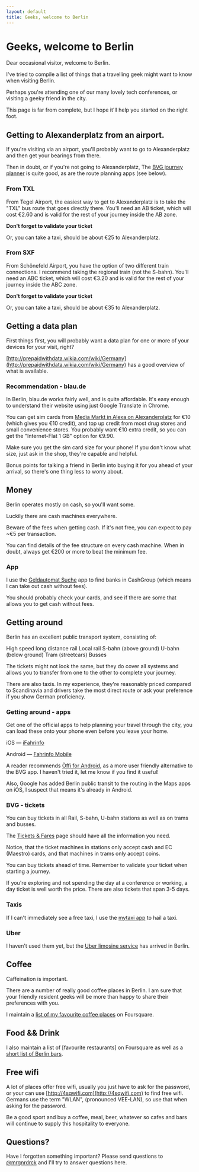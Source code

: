 ```yaml
---
layout: default
title: Geeks, welcome to Berlin
---
```


# Geeks, welcome to Berlin

Dear occasional visitor, welcome to Berlin.

I've tried to compile a list of things that a travelling geek might want to know when visiting Berlin.

Perhaps you're attending one of our many lovely tech conferences, or visiting a geeky friend in the city.

This page is far from complete, but I hope it'll help you started on the right foot.

## Getting to Alexanderplatz from an airport.

If you're visiting via an airport, you'll probably want to go to Alexanderplatz and then get your bearings from there.

Then in doubt, or if you're not going to Alexanderplatz, The [BVG journey planner](http://www.bvg.de/index.php/en/index.html) is quite good, as are the route planning apps (see below).

### From TXL
From Tegel Airport, the easiest way to get to Alexanderplatz is to take the "TXL" bus route that goes directly there. You'll need an AB ticket, which will cost €2.60 and is valid for the rest of your journey inside the AB zone.

**Don't forget to validate your ticket**

Or, you can take a taxi, should be about €25 to Alexanderplatz.

### From SXF
From Schönefeld Airport, you have the option of two different train connections. I recommend taking the regional train (not the S-bahn). You'll need an ABC ticket, which will cost €3.20 and is valid for the rest of your journey inside the ABC zone.

**Don't forget to validate your ticket**

Or, you can take a taxi, should be about €35 to Alexanderplatz.

## Getting a data plan

First things first, you will probably want a data plan for one or more of your devices for your visit, right?

[http://prepaidwithdata.wikia.com/wiki/Germany](http://prepaidwithdata.wikia.com/wiki/Germany) has a good overview of what is available.

### Recommendation - blau.de
In Berlin, blau.de works fairly well, and is quite affordable. It's easy enough to understand their website using just Google Translate in Chrome.

You can get sim cards from [Media Markt in Alexa on Alexanderplatz](https://www.google.com/maps/preview#!q=Alexa&data=!4m15!2m14!1m13!1s0x0%3A0x519409aa3f6cb7e6!3m8!1m3!1d2010!2d13.41475!3d52.51998!3m2!1i1308!2i636!4f13.1!4m2!3d52.5199797!4d13.4147492) for €10 (which gives you €10 credit), and top up credit from most drug stores and small convenience stores. You probably want €10 extra credit, so you can get the "Internet-Flat 1 GB" option for €9.90.

Make sure you get the sim card size for your phone! If you don't know what size, just ask in the shop, they're capable and helpful.

Bonus points for talking a friend in Berlin into buying it for you ahead of your arrival, so there's one thing less to worry about.

## Money

Berlin operates mostly on cash, so you'll want some.

Luckily there are cash machines everywhere.

Beware of the fees when getting cash. If it's not free, you can expect to pay ~€5 per transaction.

You can find details of the fee structure on every cash machine. When in doubt, always get €200 or more to beat the minimum fee.

### App
I use the [Geldautomat Suche](https://itunes.apple.com/de/app/geldautomat-suche-ihre-kostenlose/id438417025?mt=8) app to find banks in CashGroup (which means I can take out cash without fees).

You should probably check your cards, and see if there are some that allows you to get cash without fees.

## Getting around

Berlin has an excellent public transport system, consisting of:

High speed long distance rail
Local rail
S-bahn (above ground)
U-bahn (below ground)
Tram (streetcars)
Busses

The tickets might not look the same, but they do cover all systems and allows you to transfer from one to the other to complete your journey.

There are also taxis. In my experience, they're reasonably priced compared to Scandinavia and drivers take the most direct route or ask your preference if you show German proficiency.

### Getting around - apps

Get one of the official apps to help planning your travel through the city, you can load these onto your phone even before you leave your home.

iOS — [iFahrinfo](https://itunes.apple.com/de/app/berlin-brb/id409357982?mt=8)

Android — [Fahrinfo Mobile](https://play.google.com/store/apps/details?id=de.hafas.android.vbb)

A reader recommends [Öffi for Android](https://play.google.com/store/apps/details?id=de.schildbach.oeffi&hl=en), as a more user friendly alternative to the BVG app. I haven't tried it, let me know if you find it useful!

Also, Google has added Berlin public transit to the routing in the Maps apps on iOS, I suspect that means it's already in Android.

### BVG - tickets

You can buy tickets in all Rail, S-bahn, U-bahn stations as well as on trams and busses.

The [Tickets & Fares](http://www.bvg.de/index.php/en/17182/name/Single+Tickets+and+Day+Ticket.html) page should have all the information you need.

Notice, that the ticket machines in stations only accept cash and EC (Maestro) cards, and that machines in trams only accept coins.

You can buy tickets ahead of time. Remember to validate your ticket when starting a journey.

If you're exploring and not spending the day at a conference or working, a day ticket is well worth the price. There are also tickets that span 3-5 days.

### Taxis
If I can't immediately see a free taxi, I use the [mytaxi app](https://www.mytaxi.com/en/home.html) to hail a taxi.

### Uber
I haven't used them yet, but the [Uber limosine service](https://www.uber.com/) has arrived in Berlin.

## Coffee

Caffeination is important.

There are a number of really good coffee places in Berlin. I am sure that your friendly resident geeks will be more than happy to share their preferences with you.

I maintain a [list of my favourite coffee places](https://foursquare.com/user/79085/list/coffee) on Foursquare.

## Food && Drink

I also maintain a list of [favourite restaurants] on Foursquare as well as a [short list of Berlin bars](https://foursquare.com/user/79085/list/berlin-bars).

## Free wifi

A lot of places offer free wifi, usually you just have to ask for the password, or your can use [http://4sqwifi.com](http://4sqwifi.com) to find free wifi. Germans use the term "WLAN", (pronounced VEE-LAN), so use that when asking for the password.

Be a good sport and buy a coffee, meal, beer, whatever so cafes and bars will continue to supply this hospitality to everyone.

## Questions?

Have I forgotten something important? Please send questions to [@mrgnrdrck](https://twitter.com/mrgnrdrck/) and I'll try to answer questions here.
